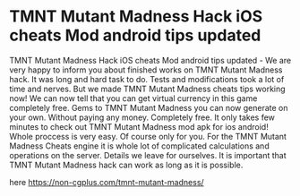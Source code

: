 # TMNT Mutant Madness Hack iOS cheats Mod android tips updated

TMNT Mutant Madness Hack iOS cheats Mod android tips updated - We are very happy to inform you about finished works on TMNT Mutant Madness hack. It was long and hard task to do. Tests and modifications took a lot of time and nerves. But we made TMNT Mutant Madness cheats tips working now! We can now tell that you can get virtual currency in this game completely free.
Gems to TMNT Mutant Madness you can now generate on your own. Without paying any money. Completely free. It only takes few minutes to check out TMNT Mutant Madness mod apk for ios android! Whole proccess is very easy. Of course only for you. For the TMNT Mutant Madness Cheats engine it is whole lot of complicated calculations and operations on the server. Details we leave for ourselves.  It is important that TMNT Mutant Madness hack can work as long as it is possible.

here https://non-cgplus.com/tmnt-mutant-madness/

